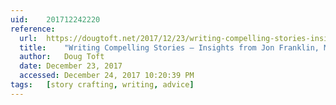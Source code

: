 ```yaml
---
uid:	201712242220
reference:
  url:	https://dougtoft.net/2017/12/23/writing-compelling-stories-insights-from-jon-franklin-master-of-the-nonfiction-short-story/
  title:	"Writing Compelling Stories — Insights from Jon Franklin, Master of the Nonfiction Short Story"
  author:	Doug Toft
  date:	December 23, 2017
  accessed:	December 24, 2017 10:20:39 PM
tags:	[story crafting, writing, advice]
---
```

